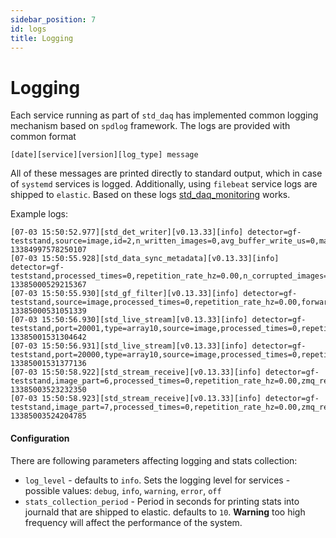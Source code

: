 ```yaml
---
sidebar_position: 7
id: logs
title: Logging
---
```


# Logging

Each service running as part of `std_daq` has implemented common logging mechanism based on `spdlog` framework. The logs are provided with common format

```text
[date][service][version][log_type] message
```

All of these messages are printed directly to standard output, which in case of `systemd` services is logged. Additionally, using `filebeat` service logs are shipped to `elastic`. Based on these logs [std_daq_monitoring](../Monitoring/intro.md) works.

Example logs:

```text
[07-03 15:50:52.977][std_det_writer][v0.13.33][info] detector=gf-teststand,source=image,id=2,n_written_images=0,avg_buffer_write_us=0,max_buffer_write_us=0,avg_throughput=0.00 13384997578250107
[07-03 15:50:55.928][std_data_sync_metadata][v0.13.33][info] detector=gf-teststand,processed_times=0,repetition_rate_hz=0.00,n_corrupted_images=0,queue=0 13385000529215367
[07-03 15:50:55.930][std_gf_filter][v0.13.33][info] detector=gf-teststand,source=image,processed_times=0,repetition_rate_hz=0.00,forwarded_images=0 13385000531051339
[07-03 15:50:56.930][std_live_stream][v0.13.33][info] detector=gf-teststand,port=20001,type=array10,source=image,processed_times=0,repetition_rate_hz=0.00 13385001531304642
[07-03 15:50:56.931][std_live_stream][v0.13.33][info] detector=gf-teststand,port=20000,type=array10,source=image,processed_times=0,repetition_rate_hz=0.00 13385001531377136
[07-03 15:50:58.922][std_stream_receive][v0.13.33][info] detector=gf-teststand,image_part=6,processed_times=0,repetition_rate_hz=0.00,zmq_receive_fails=0,images_missed=0 13385003523232350
[07-03 15:50:58.923][std_stream_receive][v0.13.33][info] detector=gf-teststand,image_part=7,processed_times=0,repetition_rate_hz=0.00,zmq_receive_fails=0,images_missed=0 13385003524204785
```
#### Configuration

There are following parameters affecting logging and stats collection:

- `log_level` - defaults to `info`. Sets the logging level for services - possible values: `debug`, `info`, `warning`, `error`, `off` 
- `stats_collection_period` - Period in seconds for printing stats into journald that are shipped to elastic. defaults to `10`. **Warning** too high frequency will affect the performance of the system.
